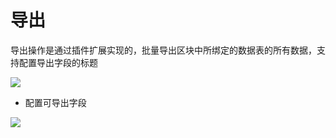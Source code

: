 # 导出

导出操作是通过插件扩展实现的，批量导出区块中所绑定的数据表的所有数据，支持配置导出字段的标题

![](https://nocobase-docs.oss-cn-beijing.aliyuncs.com/c074c4eb9d67a8408d98ff6299715157.png)

- 配置可导出字段

![](https://nocobase-docs.oss-cn-beijing.aliyuncs.com/903b4c12bcd1b8e59e133d2f9822eb56.png)